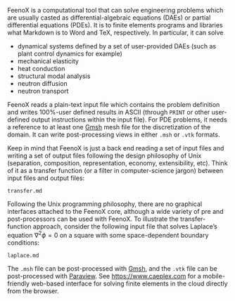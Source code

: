 FeenoX is a computational tool that can solve engineering problems which are usually casted as differential-algebraic equations (DAEs) or partial differential equations (PDEs).
It is to finite elements programs and libraries what Markdown is to Word and TeX, respectively.
In particular, it can solve

 * dynamical systems defined by a set of user-provided DAEs (such as plant control dynamics for example)
 * mechanical elasticity
 * heat conduction
 * structural modal analysis
 * neutron diffusion
 * neutron transport

FeenoX reads a plain-text input file which contains the problem definition and writes 100%-user defined results in ASCII (through `PRINT` or other user-defined output instructions within the input file). For PDE problems, it needs a reference to at least one [Gmsh](http://gmsh.info/) mesh file for the discretization of the domain. It can write post-processing views in either `.msh` or `.vtk` formats. 

Keep in mind that FeenoX is just a back end reading a set of input files and writing a set of output files following the design philosophy of Unix (separation, composition, representation, economy, extensibility, etc). Think of it as a transfer function (or a filter in computer-science jargon) between input files and output files:

```include
transfer.md
```

Following the Unix programming philosophy, there are no graphical interfaces attached to the FeenoX core, although a wide variety of pre and post-processors can be used with FeenoX. To illustrate the transfer-function approach, consider the following input file that solves Laplace’s equation $\nabla^2 \phi = 0$ on a square with some space-dependent boundary conditions:

```include
laplace.md
```

The `.msh` file can be post-processed with [Gmsh](http://gmsh.info/), and the `.vtk` file can be post-processed with [Paraview](https://www.paraview.org/).
See <https://www.caeplex.com> for a mobile-friendly web-based interface for solving finite elements in the cloud directly from the browser.

